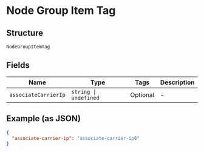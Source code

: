 
# Node Group Item Tag

## Structure

`NodeGroupItemTag`

## Fields

| Name | Type | Tags | Description |
|  --- | --- | --- | --- |
| `associateCarrierIp` | `string \| undefined` | Optional | - |

## Example (as JSON)

```json
{
  "associate-carrier-ip": "associate-carrier-ip8"
}
```

